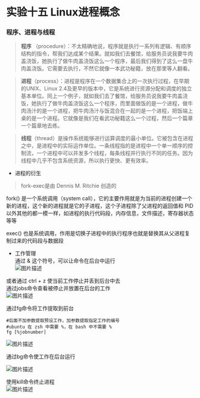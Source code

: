 #  实验十五 Linux进程概念  


### 程序、进程与线程  

>  **程序** （procedure）：不太精确地说，程序就是执行一系列有逻辑、有顺序结构的指令，帮我们达成某个结果。就如我们去餐馆，给服务员说我要牛肉盖浇饭，她执行了做牛肉盖浇饭这么一个程序，最后我们得到了这么一盘牛肉盖浇饭。它需要去执行，不然它就像一本武功秘籍，放在那里等人翻看。  

> **进程**（process）：进程是程序在一个数据集合上的一次执行过程，在早期的UNIX、Linux 2.4及更早的版本中，它是系统进行资源分配和调度的独立基本单位。同上一个例子，就如我们去了餐馆，给服务员说我要牛肉盖浇饭，她执行了做牛肉盖浇饭这么一个程序，而里面做饭的是一个进程，做牛肉汤汁的是一个进程，把牛肉汤汁与饭混合在一起的是一个进程，把饭端上桌的是一个进程。它就像是我们在看武功秘籍这么一个过程，然后一个篇章一个篇章地去练。 

> **线程**（thread）是操作系统能够进行运算调度的最小单位。它被包含在进程之中，是进程中的实际运作单位。一条线程指的是进程中一个单一顺序的控制流，一个进程中可以并发多个线程，每条线程并行执行不同的任务。因为线程中几乎不包含系统资源，所以执行更快、更有效率。 

* 进程的衍生  
> fork-exec是由 Dennis M. Ritchie 创造的  

fork() 是一个系统调用（system call），它的主要作用就是为当前的进程创建一个新的进程，这个新的进程就是它的子进程，这个子进程除了父进程的返回值和 PID 以外其他的都一模一样，如进程的执行代码段，内存信息，文件描述，寄存器状态等等  

exec() 也是系统调用，作用是切换子进程中的执行程序也就是替换其从父进程复制过来的代码段与数据段  

* 工作管理  
通过 & 这个符号，可以让命令在后台中运行  
![图片描述](https://dn-simplecloud.shiyanlou.com/courses/uid1079828-20190601-1559322322122)  

或者通过 ctrl + z 使当前工作停止并丢到后台中去  
通过jobs命令查看被停止并放置在后台的工作  
![图片描述](https://dn-simplecloud.shiyanlou.com/courses/uid1079828-20190601-1559322522289)  

通过fg命令将工作提取到前台  

```
#后面不加参数提取预设工作，加参数提取指定工作的编号
#ubuntu 在 zsh 中需要 %，在 bash 中不需要 %
fg [%jobnumber]
```
![图片描述](https://dn-simplecloud.shiyanlou.com/courses/uid1079828-20190601-1559323187425)

通过bg命令使工作在后台运行  

![图片描述](https://dn-simplecloud.shiyanlou.com/courses/uid1079828-20190601-1559322838777)  

使用kill命令终止进程  
![图片描述](https://dn-simplecloud.shiyanlou.com/courses/uid1079828-20190601-1559323126857)  



